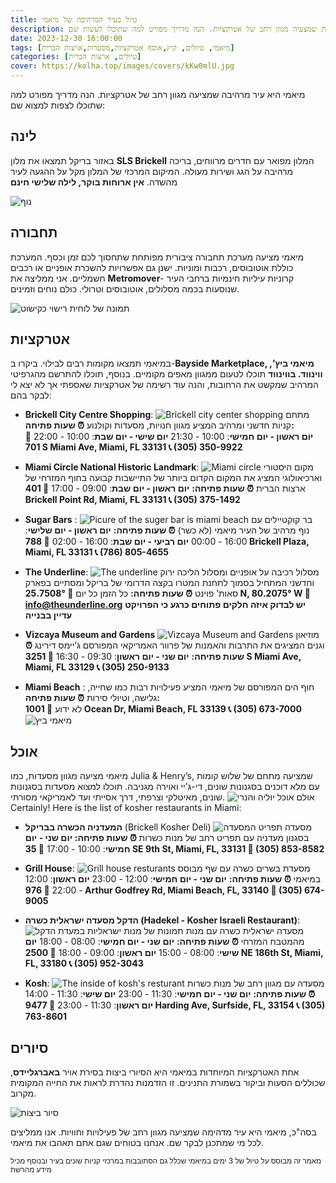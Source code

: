 ```yaml
---
title: טיול בעיר המרהיבה של מיאמי
description: מיאמי היא עיר מהממת שמצעיה מגוון רחב של אטרקציות. הנה מדריך מפורט למה שתוכלו לעשות שם.
date: 2023-12-30 16:00:00
tags: [מיאמי, טיולים, קיץ,אוסף אטרקציות,מסעדות,ארצות הברית]
categories: [טיולים, ארצות הברית]
cover: https://kolha.top/images/covers/kKw0mlU.jpg
---
```


מיאמי היא עיר מרהיבה שמציעה מגוון רחב של אטרקציות. הנה מדריך מפורט למה שתוכלו לצפות למצוא שם:

## לינה
 באזור בריקל תמצאו את מלון **SLS Brickell** המלון מפואר עם חדרים מרווחים, בריכה מרהיבה על הגג ושירות מעולה. המיקום המרכזי של המלון מקל על ההגעה לעיר מהשדה.
**אין ארוחות בוקר, לילה שלישי חינם**

![נוף](https://kolha.top/images/b1n1MDX/view-of-sea-in-miami.webp)

## תחבורה
 מיאמי מציעה מערכת תחבורה ציבורית מפותחת שתחסוך לכם זמן וכסף. המערכת כוללת אוטובוסים, רכבות ומוניות. ישנן גם אפשרויות להשכרת אופניים או רכבים חשמליים.
אני ממליצה את **Metromover**- קרוניות עיליות חינמיות ברחבי העיר שנוסעות בכמה מסלולים, אוטובוסים וטרולי. כולם נוחים וזמינים.

![תמונה של לוחית רישוי כקישוט](https://kolha.top/images/vvjdJtG/image-of-a-decorative-plate-kolhatop.webp)

## אטרקציות
במיאמי תמצאו מקומות רבים לבילוי. ביקרו ב-**Bayside Marketplace, מיאמי ביץ’, ווינווד. בווינווד** תוכלו לטעום ממגוון מאפים מקומיים. בנוסף, תוכלו להתרשם מהגרפיטי המרהיב שמקשט את הרחובות, והנה עוד רשימה של אטרקציות שאספתי אך לא יצא לי לבקר בהם:
-   **Brickell City Centre Shopping**:
![Brickell city center shopping](https://kolha.top/images/Vm51gnW/brickell-city-center-shoppi.jpg)
מתחם קניות חדשני ומרהיב המציע מגוון חנויות, מסעדות וקולנוע
**⏰ שעות פתיחה:**  
**יום ראשון - יום חמישי**: 10:00 - 21:30
**יום שישי - יום שבת**: 10:00 - 22:00 
**📍 701 S Miami Ave, Miami, FL 33131 
📞 (305) 350-9922**
    
-   **Miami Circle National Historic Landmark**:
![Miami circle](https://kolha.top/images/dg36G8D/miami-circle.png)
מקום היסטורי וארכיאולוגי המציג את המקום הקדום ביותר של התיישבות קבועה בחוף המזרחי של ארצות הברית
 **⏰ שעות פתיחה:** 
**יום ראשון - יום שבת**: 09:00 - 17:00
 **📍 401 Brickell Point Rd, Miami, FL 33131
📞 (305) 375-1492**
    
-   **Sugar Bars** :
![Picure of the suger bar is miami beach](https://kolha.top/images/r6LMy7N/sugar-brickell-kolhatop.jpg)
בר קוקטיילים עם נוף מרהיב של העיר מיאמי (לא כשר)
**⏰ שעות פתיחה:** 
 **יום ראשון - יום שלישי**: 16:00 - 00:00 
 **יום רביעי - יום שבת**: 16:00 - 02:00
 **📍 788 Brickell Plaza, Miami, FL 33131 
 📞 (786) 805-4655**
    
-   **The Underline**:
![The underline](https://kolha.top/images/GsBhyfp/the-under-line.png)
מסלול רכיבה על אופניים ומסלול הליכה ירוק וחדשני המתחיל בסמוך לתחנת המטרו בקצה הדרומי של בריקל ומסתיים בפארק סאות’ פוינט
 **⏰ שעות פתיחה:**  כל הזמן כל יום 
**📍 25.7508° N, 80.2075° W 
📧 info@theunderline.org**
    **יש לבדוק איזה חלקים פתוחים כרגע כי הפרויקט עדיין בבנייה**
-   **Vizcaya Museum and Gardens**
![Vizcaya Museum and Gardens](https://kolha.top/images/sQvHcrH/vizcaya-museum-and-gardens.png)
מוזיאון וגנים המציגים את התרבות והאמנות של פרוור האמריקאי המפורסם ג’יימס דירינג
**⏰ שעות פתיחה:**
**יום שני - יום ראשון**: 09:30 - 16:30 
**📍 3251 S Miami Ave, Miami, FL 33129 
📞 (305) 250-9133**

-   **Miami Beach** :
חוף הים המפורסם של מיאמי המציע פעילויות רבות כמו שחייה, גלישה, וטיולי סירות
**⏰ שעות פתיחה:**  
לא ידוע 
**📍 1001 Ocean Dr, Miami Beach, FL 33139
📞 (305) 673-7000**
![מיאמי ביץ](https://kolha.top/images/ZG2nRdK/picture-of-miami-beach-kolhatop.webp)

## אוכל
 מיאמי מציעה מגוון מסעדות, כמו Julia & Henry’s, שמציעה מתחם של שלוש קומות עם מלא דוכנים בסגנונות שונים, די-ג’יי ואוירה מגניבה. תוכלו למצוא מסעדות בסגנונות שונים, מאיטלקי וצרפתי, דרך אסייתי ועד לאמריקאי מסורתי.
![אולם אוכל יוליה והנרי](https://kolha.top/images/4Y6cgXr/Julia-Henry-Food-Hall-in-Miami-kolhatop.jpg)
Certainly! Here is the list of kosher restaurants in Miami:

-   **המעדניה הכשרה בבריקל** (Brickell Kosher Deli)
![תפריט המסעדה](https://kolha.top/images/h2DY7KZ/menu-Brickell-Kosher-Deli.jpg)
מסעדה בסגנון מעדניה עם תפריט רחב של מנות כשרות
**⏰ שעות פתיחה:** 
**יום שני - יום חמישי**: 10:00 - 17:00 
**📍 35 SE 9th St, Miami, FL, 33131 
📧 (305) 853-8582**
    
-   **Grill House**:
![Grill house resturants](https://kolha.top/images/t8MFvdD/grill-house-outsides.png)
מסעדת בשרים כשרה עם שף מבוסס במיאמי
**⏰ שעות פתיחה:**
 **יום שני - יום חמישי**: 12:00 - 23:00
 **יום ראשון**: 12:00 - 22:00 
 **📍 976 Arthur Godfrey Rd, Miami Beach, FL, 33140 
 📧 (305) 674-9005**
    
-  **הדקל מסעדה ישראלית כשרה (Hadekel - Kosher Israeli Restaurant)**:
![תמונות של מנות ישראליות במעדת הדקל](https://kolha.top/images/vCWPt8T/the-dekel-food-kolhatop.webp)
מסעדה ישראלית כשרה עם מנות מהמטבח המזרחי
 **⏰ שעות פתיחה:**
**יום שני - יום חמישי**: 08:00 - 18:00 
**יום שישי**: 08:00 - 15:00 
**יום ראשון**: 09:00 - 18:00 
**📍 2500 NE 186th St, Miami, FL, 33180 
📞 (305) 952-3043**
    
-   **Kosh**:
![The inside of kosh's resturant](https://kolha.top/images/xYYTdXP/kosh-resturant-insides.png)
 מסעדה עם מגוון רחב של מנות כשרות
 **⏰ שעות פתיחה:** 
 **יום שני - יום חמישי**: 11:30 - 23:00 
 **יום שישי**: 11:30 - 14:00
 **יום ראשון**: 11:30 - 23:00 
 **📍 9477 Harding Ave, Surfside, FL, 33154 📞 (305) 763-8601**

## סיורים
 אחת האטרקציות המיוחדות במיאמי היא הסיורי ביצות בסירת אויר **באברגליידס**, שכוללים הסעות וביקור בשמורת התנינים. זו הזדמנות נהדרת לראות את החייה המקומית מקרוב.

![סיור ביצות](https://kolha.top/images/dGH358c/cave-in-miami-kolhatop.webp)

בסה"כ, מיאמי היא עיר מדהימה שמציעה מגוון רחב של פעילויות וחוויות. אנו ממליצים לכל מי שמתכנן לבקר שם. אנחנו בטוחים שגם אתם תאהבו את מיאמי. 

<small>מאמר זה מבוסס על טיול של 3 ימים במיאמי שכלל גם הסתובבות במרכזי קניות שונים בעיר ובנוסף מכיל מידע מהרשת</small>